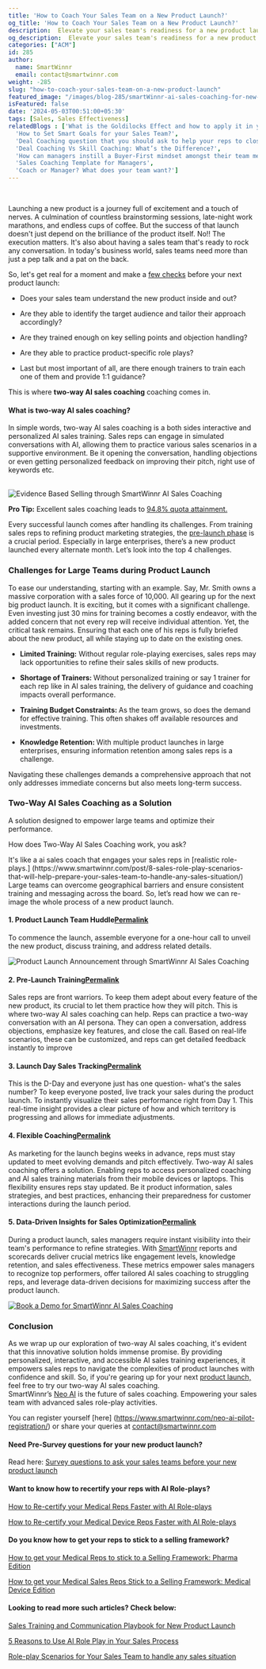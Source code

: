 ```yaml
---
title: 'How to Coach Your Sales Team on a New Product Launch?'
og_title: 'How to Coach Your Sales Team on a New Product Launch?'
description:  Elevate your sales team's readiness for a new product launch with SmartWinnr. Leverage AI Sales Coaching to overcome challenges, optimize training, and maximize success.  
og_description:  Elevate your sales team's readiness for a new product launch with SmartWinnr. Leverage AI Sales Coaching to overcome challenges, optimize training, and maximize success.
categories: ["ACM"]
id: 285
author:
  name: SmartWinnr
  email: contact@smartwinnr.com
weight: -285
slug: "how-to-coach-your-sales-team-on-a-new-product-launch"
featured_image: "/images/blog-285/smartWinnr-ai-sales-coaching-for-new-product-launch.gif"
isFeatured: false
date: '2024-05-03T00:51:00+05:30'
tags: [Sales, Sales Effectiveness]
relatedBlogs : ['What is the Goldilocks Effect and how to apply it in your business?',
  'How to Set Smart Goals for your Sales Team?',
  'Deal Coaching question that you should ask to help your reps to close more deals',
  'Deal Coaching Vs Skill Coaching: What’s the Difference?',
  'How can managers instill a Buyer-First mindset amongst their team members?',
  'Sales Coaching Template for Managers',
  'Coach or Manager? What does your team want?']
---
```


<br>  

Launching a new product is a journey full of excitement and a touch of nerves. A culmination of countless brainstorming sessions, late-night work marathons, and endless cups of coffee. But the success of that launch doesn't just depend on the brilliance of the product itself. No!! The execution matters. It's also about having a sales team that's ready to rock any conversation. In today's business world, sales teams need more than just a pep talk and a pat on the back.  <br>

So, let's get real for a moment and make a [few checks](https://www.smartwinnr.com/post/survey-questions-to-ask-your-sales-team-before-new-product-launch-training/) before your next product launch: 
<br>

<ul class="ml_checked_list">

  <li>
  <p>Does your sales team understand the new product inside and out?</p></li>
    <li><p>Are they able to identify the target audience and tailor their approach accordingly?</p></li>
    <li><p>Are they trained enough on key selling points and objection handling?</p></li>
    <li><p>Are they able to practice product-specific role plays?</p></li>
    <li><p>Last but most important of all, are there enough trainers to train each one of them and provide 1:1 guidance?</p>
    </li> 

</ul>

This is where <b>two-way AI sales coaching</b> coaching comes in. 
<h4 class="ml-margin-top-bottom20">What is two-way AI sales coaching?</h4>
<p>In simple words, two-way AI sales coaching is a both sides interactive and personalized AI sales training. Sales reps can engage in simulated conversations with AI, allowing them to practice various sales scenarios in a supportive environment. Be it opening the conversation, handling objections or even getting personalized feedback on improving their pitch, right use of keywords etc.</P>

<br>

<img src="/images/blog-285/how-to-coach-your-sales-team-on-a-new-product-launch.png" alt="Evidence Based Selling through SmartWinnr AI Sales Coaching"/>

<div class="ml_pro_tip ml-margin-bottom20">
  <p><b>Pro Tip:</b> Excellent sales coaching leads to <a href="https://www.smartwinnr.com/post/sales-coaching-playbook-part-1-competency-framework/" target="_blank">94.8% quota attainment.</a></p> 
</div>

 Every successful launch comes after handling its challenges. From training sales reps to refining product marketing strategies, the [pre-launch phase](https://www.smartwinnr.com/solutions/new-product-launch/) is a 
 crucial period. Especially in large enterprises, there’s a new product launched every alternate month. Let’s 
 look into the top 4 challenges.



<h3>Challenges for Large Teams during Product Launch</h3> 

<p>To ease our understanding, starting with an example. Say, Mr. Smith owns a massive corporation with a sales force of 10,000. All gearing up for the next big product launch. It is exciting, but it comes with a significant challenge. Even investing just 30 mins for training becomes a costly endeavor, with the added concern that not every rep will receive individual attention. Yet, the critical task remains. Ensuring that each one of his reps is fully briefed about the new product, all while staying up to date on the existing ones.</p>

<ul>
<li><p><b>Limited Training:</b> Without regular role-playing exercises, sales reps may lack opportunities to refine their sales skills of new products.</P></li>
<li><p><b>Shortage of Trainers: </b> Without personalized training or say 1 trainer for each rep like in AI sales training, the delivery of guidance and coaching impacts overall performance.</P></li>
<li><p><b>Training Budget Constraints: </b>As the team grows, so does the demand for effective training. This often shakes off available resources and investments.</P></li>
<li><p><b>Knowledge Retention: </b> With multiple product launches in large enterprises, ensuring information retention among sales reps is a challenge.</P></li>
</ul> 

Navigating these challenges demands a comprehensive approach that not only addresses immediate concerns but also meets long-term success.<br>

<h3>Two-Way AI Sales Coaching as a Solution</h3>

<p>A solution designed to empower large teams and optimize their performance.</p>

<p>How does Two-Way AI Sales Coaching work, you ask?</p>

<p>It's like a ai sales coach that engages your sales reps in [realistic role-plays.] (https://www.smartwinnr.com/post/8-sales-role-play-scenarios-that-will-help-prepare-your-sales-team-to-handle-any-sales-situation/) Large teams can overcome geographical barriers and ensure consistent training and messaging across the board. So, let’s read how we can re-image the whole process of a new product launch.<p>

#### **1. Product Launch Team Huddle<a href="https://www.smartwinnr.com/post/8-sales-role-play-scenarios-that-will-help-prepare-your-sales-team-to-handle-any-sales-situation/">Permalink</a>**

To commence the launch, assemble everyone for a one-hour call to unveil the new product, discuss training, and address related details.


<img src="/images/blog-285/product-launch-announcement-through-smartWinnr-ai-sales-coaching.png" alt="Product Launch Announcement through SmartWinnr AI Sales Coaching">

#### **2. Pre-Launch Training<a href="https://www.smartwinnr.com/post/8-sales-role-play-scenarios-that-will-help-prepare-your-sales-team-to-handle-any-sales-situation/">Permalink</a>** 

Sales reps are front warriors. To keep them adept about every feature of the new product, its crucial to let them practice how they will pitch. This is where two-way AI sales coaching can help. Reps can practice a two-way conversation with an AI persona. They can open a conversation, address objections, emphasize key features, and close the call. Based on real-life scenarios, these can be customized, and reps can get detailed feedback instantly to improve

#### **3. Launch Day Sales Tracking<a href="https://www.smartwinnr.com/post/8-sales-role-play-scenarios-that-will-help-prepare-your-sales-team-to-handle-any-sales-situation/">Permalink</a>** 

This is the D-Day and everyone just has one question- what's the sales number? To keep everyone posted, live track your sales during the product launch. To instantly visualize their sales performance right from Day 1. This real-time insight provides a clear picture of how and which territory is progressing and allows for immediate adjustments.

#### **4. Flexible Coaching<a href="https://www.smartwinnr.com/post/8-sales-role-play-scenarios-that-will-help-prepare-your-sales-team-to-handle-any-sales-situation/">Permalink</a>**

As marketing for the launch begins weeks in advance, reps must stay updated to meet evolving demands and pitch effectively. Two-way AI sales coaching offers a solution. Enabling reps to access personalized coaching and AI sales training materials from their mobile devices or laptops. This flexibility ensures reps stay updated. Be it product information, sales strategies, and best practices, enhancing their preparedness for customer interactions during the launch period.


#### **5. Data-Driven Insights for Sales Optimization<a href="https://www.smartwinnr.com/post/8-sales-role-play-scenarios-that-will-help-prepare-your-sales-team-to-handle-any-sales-situation/">Permalink</a>**

During a product launch, sales managers require instant visibility into their team's performance to 
refine strategies. With <a href="https://www.smartwinnr.com/product/two-way-ai-role-plays/">SmartWinnr</a>  reports and scorecards deliver crucial metrics like engagement levels, knowledge retention, and sales effectiveness. These metrics empower sales managers to recognize top performers, offer tailored AI sales coaching to struggling reps, and leverage data-driven decisions for maximizing success after the product launch.

<a href="https://www.smartwinnr.com/neo-ai-pilot-registration/">
    <img src="/images/blog-285/book-a-demo-for-smartWinnr-ai-sales-coaching.png" alt="Book a Demo for SmartWinnr AI Sales Coaching">
</a>
<h3 class="ml-bold-text ml-margin-top-bottom15">Conclusion</h3>

As we wrap up our exploration of two-way AI sales coaching, it's evident that this innovative solution holds immense promise. By providing personalized, interactive, and accessible AI sales training experiences, it empowers sales reps to navigate the complexities of product launches with confidence and skill. So, if you're gearing up for your next
 [product launch,](https://www.smartwinnr.com/post/sales-training-and-communication-playbook-for-new-product-launch/) feel free to try our two-way AI sales coaching. <br>
 SmartWinnr’s [Neo AI](https://www.smartwinnr.com/product/two-way-ai-role-plays/) is the future of sales coaching. Empowering your sales team with advanced sales role-play activities.


  You can register yourself [here] (https://www.smartwinnr.com/neo-ai-pilot-registration/) or share your queries at <a href="mailto:contact@smartwinnr.com"><span>contact@smartwinnr.com</span></a>

  <h4 class="ml-bold-text ml-margin-top-bottom20">Need Pre-Survey questions for your new product launch?</h4> 

  Read here: [Survey questions to ask your sales teams before your new product launch](https://www.smartwinnr.com/post/survey-questions-to-ask-your-sales-team-before-new-product-launch-training/)

   <h4 class="ml-bold-text ml-margin-top-bottom20">Want to know how to recertify your reps with AI Role-plays?</h4>

  [ How to Re-certify your Medical Reps Faster with AI Role-plays](https://www.smartwinnr.com/post/how-to-re-certify-your-medical-reps-faster-with-ai-role-plays/)

  [How to Re-certify your Medical Device Reps Faster with AI Role-plays](https://www.smartwinnr.com/post/how-to-re-certify-your-medical-device-reps-faster-with-ai-role-plays/)

<h4 class="ml-bold-text ml-margin-top-bottom20">Do you know how to get your reps to stick to a selling framework? </h4>

[How to get your Medical Reps to stick to a Selling Framework: Pharma Edition ](https://www.smartwinnr.com/post/how-to-get-your-medical-reps-to-stick-to-a-selling-framework-pharma-edition/)

  [How to get your Medical Sales Reps Stick to a Selling Framework: Medical Device Edition ](https://www.smartwinnr.com/post/how-to-get-your-medical-sales-reps-stick-to-a-selling-framework-medical-device-edition/)

<h4 class="ml-bold-text ml-margin-top-bottom20">Looking to read more such articles? Check below: </h4>

[Sales Training and Communication Playbook for New Product Launch ](https://www.smartwinnr.com/post/sales-training-and-communication-playbook-for-new-product-launch/)

[5 Reasons to Use AI Role Play in Your Sales Process ](https://www.smartwinnr.com/post/5-reasons-to-use-ai-role-play-in-your-sales-process/)

[Role-play Scenarios for Your Sales Team to handle any sales situation ](https://www.smartwinnr.com/post/8-sales-role-play-scenarios-that-will-help-prepare-your-sales-team-to-handle-any-sales-situation/)
